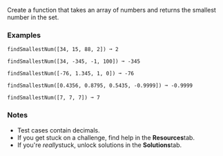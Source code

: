 Create a function that takes an array of numbers and returns the smallest number in the set.


### Examples ###
    findSmallestNum([34, 15, 88, 2]) ➞ 2

    findSmallestNum([34, -345, -1, 100]) ➞ -345

    findSmallestNum([-76, 1.345, 1, 0]) ➞ -76

    findSmallestNum([0.4356, 0.8795, 0.5435, -0.9999]) ➞ -0.9999

    findSmallestNum([7, 7, 7]) ➞ 7


### Notes ###
*   Test cases contain decimals.
*   If you get stuck on a challenge, find help in the **Resources**tab.
*   If you're *really*stuck, unlock solutions in the **Solutions**tab.